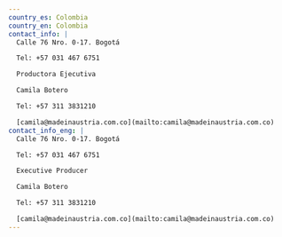 ```yaml
---
country_es: Colombia
country_en: Colombia
contact_info: |
  Calle 76 Nro. 0-17. Bogotá

  Tel: +57 031 467 6751

  Productora Ejecutiva

  Camila Botero

  Tel: +57 311 3831210

  [camila@madeinaustria.com.co](mailto:camila@madeinaustria.com.co)
contact_info_eng: |
  Calle 76 Nro. 0-17. Bogotá

  Tel: +57 031 467 6751

  Executive Producer

  Camila Botero

  Tel: +57 311 3831210

  [camila@madeinaustria.com.co](mailto:camila@madeinaustria.com.co)
---
```




